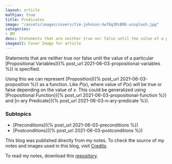 ```yaml
---
layout: article
mathjax: true
title: Predicates
image: "/assets/images/covers/tim-johnson-Vwf8q3RzBRE-unsplash.jpg"
categories:
- DM
desc: Statements that are neither true nor false until the value of a particular Propositional Variables is specified. 
imagealt: Cover Image for article
---
```


Statements that are neither true nor false until the value of a particular [Propositional Variables]({% post_url 2021-06-03-propositional-variables %}) is specified.

Using this we can represent [Proposition]({% post_url 2021-06-03-proposition %}) as a function. Like $P(x)$, where value of $P(x)$ will be true or false depending on the value of $x$. This could be generalized using [Propositional Function]({% post_url 2021-06-03-propositional-function %}) and [n-ary Predicate]({% post_url 2021-06-03-n-ary-predicate %}).

























































































































































































































































































































































































































### Subtopics
- [Preconditions]({% post_url 2021-06-03-preconditions %})
- [Postconditions]({% post_url 2021-06-03-postconditions %})

This blog was published directly from my notes.
To check the source of my notes and images used in this blog, visit <a href="/credits.html" target="_blank">Credits</a>.

To read my notes, download this <a href="https://github.com/bovem/CS" target="blank">repository</a>.